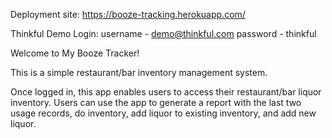 Deployment site: https://booze-tracking.herokuapp.com/

Thinkful Demo Login: username - demo@thinkful.com password - thinkful

Welcome to My Booze Tracker!

This is a simple restaurant/bar inventory management system.

Once logged in, this app enables users to access their restaurant/bar liquor inventory.  Users can use the app to generate a report with the last two usage records, do inventory, add liquor to existing inventory, and add new liquor.


